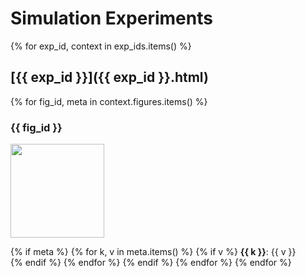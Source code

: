 # Simulation Experiments
{% for exp_id, context in exp_ids.items() %}
## [{{ exp_id }}]({{ exp_id }}.html)

{% for fig_id, meta in context.figures.items() %}
### {{ fig_id }}
<a href="{{ exp_d }}.html"><img src="{{context.results_path}}/{{ exp_id }}_{{ fig_id }}.svg" width=150/></a>

{% if meta %}
{% for k, v in meta.items() %}
{% if v %}
**{{ k }}**: {{ v }}  
{% endif %}
{% endfor %}
{% endif %}
{% endfor %}
{% endfor %}